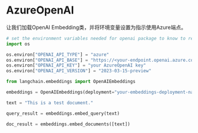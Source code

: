 # AzureOpenAI

让我们加载OpenAI Embedding类，并将环境变量设置为指示使用Azure端点。

```python
# set the environment variables needed for openai package to know to reach out to azure
import os

os.environ["OPENAI_API_TYPE"] = "azure"
os.environ["OPENAI_API_BASE"] = "https://<your-endpoint.openai.azure.com/"
os.environ["OPENAI_API_KEY"] = "your AzureOpenAI key"
os.environ["OPENAI_API_VERSION"] = "2023-03-15-preview"
```

```python
from langchain.embeddings import OpenAIEmbeddings

embeddings = OpenAIEmbeddings(deployment="your-embeddings-deployment-name")
```

```python
text = "This is a test document."
```

```python
query_result = embeddings.embed_query(text)
```

```python
doc_result = embeddings.embed_documents([text])
```